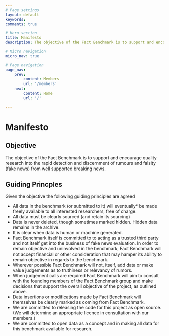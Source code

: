 ```yaml
---
# Page settings
layout: default
keywords:
comments: true

# Hero section
title: Manifesto
description: The objective of the Fact Benchmark is to support and encourage quality research. Our guiding principles support this objective by very clearly outlining our commitment to open data, transparency and objectivity.

# Micro navigation
micro_nav: true

# Page navigation
page_nav:
    prev:
        content: Members
        url: '/members' 
    next:
        content: Home
        url: '/' 

---
```


# Manifesto


## Objective

The objective of the Fact Benchmark is to support and encourage quality research into the rapid detection and discernment of rumours and falsity (fake news) from well supported breaking news.

## Guiding Princples
Given the objective the following guiding principles are agreed

* All data in the benchmark (or submitted to it) will eventually* be made freely available to all interested researchers, free of charge.
* All data must be clearly sourced (and retain its sourcing)
* Data is never deleted, though sometimes marked hidden. Hidden data remains in the archive.
* It is clear when data is human or machine generated.
* Fact Benchmark itself is committed to to acting as a trusted third party and not itself get into the business of fake news evaluation. In order to remain objective and uninvolved in the benchmark, Fact Benchmark will not accept financial or other consideration that may hamper its ability to remain objective in regards to the benchmark. 
* Wherever possible Fact Benchmark will not, itself, add data or make value judgements as to truthiness or relevancy of rumors.
* When judgement calls are required Fact Benchmark will aim to consult with the founding members of the Fact Benchmark group and make decisions that support the overall objective of the project, as outlined above.
* Data insertions or modifications made by Fact Benchmark will themselves be clearly marked as coming from Fact Benchmark.
* We are committed to releasing the code for this project as open source. (We will determine an appropriate licence in consultation with our members.)
* We are committed to open data as a concept and in making all data for this benchmark available for research.

